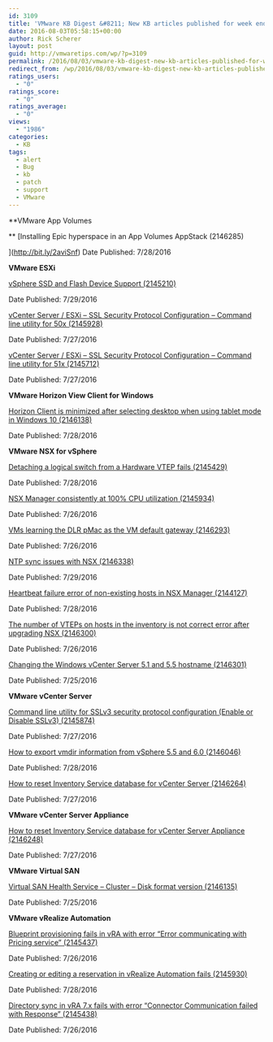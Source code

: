 ```yaml
---
id: 3109
title: 'VMware KB Digest &#8211; New KB articles published for week ending 07/30/16'
date: 2016-08-03T05:58:15+00:00
author: Rick Scherer
layout: post
guid: http://vmwaretips.com/wp/?p=3109
permalink: /2016/08/03/vmware-kb-digest-new-kb-articles-published-for-week-ending-073016/
redirect_from: /wp/2016/08/03/vmware-kb-digest-new-kb-articles-published-for-week-ending-073016/
ratings_users:
  - "0"
ratings_score:
  - "0"
ratings_average:
  - "0"
views:
  - "1986"
categories:
  - KB
tags:
  - alert
  - Bug
  - kb
  - patch
  - support
  - VMware
---
```

**VMware App Volumes
  
** [Installing Epic hyperspace in an App Volumes AppStack (2146285)
  
](http://bit.ly/2aviSnf) Date Published: 7/28/2016

**VMware ESXi**
  
[vSphere SSD and Flash Device Support (2145210)](http://bit.ly/2auezFp)
  
Date Published: 7/29/2016
  
[vCenter Server / ESXi – SSL Security Protocol Configuration – Command line utility for 50x (2145928)](http://bit.ly/2avj7yp)
  
Date Published: 7/27/2016
  
[vCenter Server / ESXi – SSL Security Protocol Configuration – Command line utility for 51x (2145712)](http://bit.ly/2aufAx5)
  
Date Published: 7/27/2016

**VMware Horizon View Client for Windows** 
  
[Horizon Client is minimized after selecting desktop when using tablet mode in Windows 10 (2146138)](http://bit.ly/2aviFQN)
  
Date Published: 7/28/2016

**VMware NSX for vSphere**
  
[Detaching a logical switch from a Hardware VTEP fails (2145429)](http://bit.ly/2aufmGq)
  
Date Published: 7/28/2016
  
[NSX Manager consistently at 100% CPU utilization (2145934)](http://bit.ly/2avjbhI)
  
Date Published: 7/26/2016
  
[VMs learning the DLR pMac as the VM default gateway (2146293)](http://bit.ly/2auf0iV)
  
Date Published: 7/26/2016
  
[NTP sync issues with NSX (2146338)](http://bit.ly/2aviJQC)
  
Date Published: 7/29/2016
  
[Heartbeat failure error of non-existing hosts in NSX Manager (2144127)](http://bit.ly/2aufkOG)
  
Date Published: 7/28/2016
  
[The number of VTEPs on hosts in the inventory is not correct error after upgrading NSX (2146300)](http://bit.ly/2avj8T4)
  
Date Published: 7/26/2016
  
[Changing the Windows vCenter Server 5.1 and 5.5 hostname (2146301)](http://bit.ly/2aueYaP)
  
Date Published: 7/25/2016

<!--more-->

**VMware vCenter Server** 
  
[Command line utility for SSLv3 security protocol configuration (Enable or Disable SSLv3) (2145874)](http://bit.ly/2aviXap)
  
Date Published: 7/27/2016
  
[How to export vmdir information from vSphere 5.5 and 6.0 (2146046)](http://bit.ly/2auh4Hu)
  
Date Published: 7/28/2016
  
[How to reset Inventory Service database for vCenter Server (2146264)](http://bit.ly/2aviqVZ)
  
Date Published: 7/27/2016

**VMware vCenter Server Appliance**
  
[How to reset Inventory Service database for vCenter Server Appliance (2146248)](http://bit.ly/2auexx2)
  
Date Published: 7/27/2016

**VMware Virtual SAN** 
  
[Virtual SAN Health Service – Cluster – Disk format version (2146135)](http://bit.ly/2avjhGd)
  
Date Published: 7/25/2016

**VMware vRealize Automation**
  
[Blueprint provisioning fails in vRA with error “Error communicating with Pricing service” (2145437)](http://bit.ly/2aueW2J)
  
Date Published: 7/26/2016
  
[Creating or editing a reservation in vRealize Automation fails (2145930)](http://bit.ly/2aviq8v)
  
Date Published: 7/28/2016
  
[Directory sync in vRA 7.x fails with error “Connector Communication failed with Response” (2145438)](http://bit.ly/2aueNMy)
  
Date Published: 7/26/2016